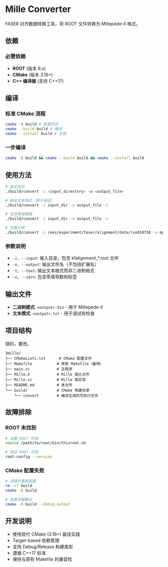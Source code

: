 # Mille Converter

FASER 对齐数据转换工具，将 ROOT 文件转换为 Millepede-II 格式。

## 依赖

### 必需依赖
- **ROOT** (版本 6.x)
- **CMake** (版本 3.16+)
- **C++ 编译器** (支持 C++17)


## 编译

### 标准 CMake 流程
```bash
cmake -B build # 配置项目
cmake --build build # 编译
cmake --install build # 安装
```

### 一步编译
```bash
cmake -B build && cmake --build build && cmake --install build
```

## 使用方法

```bash
# 基本用法
./build/convert -i <input_directory> -o <output_file>

# 输出文本格式（用于调试）
./build/convert -i input_dir -o output_file -t

# 包含零值数据
./build/convert -i input_dir -o output_file -z

# 完整示例
./build/convert -i /eos/experiment/faser/alignment/data/run010738 -o mp2input
```

### 参数说明
- `-i, --input`: 输入目录，包含 kfalignment_*.root 文件
- `-o, --output`: 输出文件名（不包括扩展名）
- `-t, --text`: 输出文本格式而非二进制格式
- `-z, --zero`: 包含零值导数和标签

## 输出文件

- **二进制模式**: `<output>.bin` - 用于 Millepede-II
- **文本模式**: `<output>.txt` - 用于调试和检查

## 项目结构
错的，要改。
```
3mille/
├── CMakeLists.txt      # CMake 配置文件
├── Makefile           # 原有 Makefile（备用）
├── main.cc            # 主程序
├── Mille.h            # Mille 类头文件
├── Mille.cc           # Mille 类实现
├── README.md          # 本文件
└── build/             # CMake 构建目录
    └── convert        # 编译生成的可执行文件
```

## 故障排除

### ROOT 未找到
```bash
# 设置 ROOT 环境
source /path/to/root/bin/thisroot.sh

# 验证 ROOT 可用
root-config --version
```


### CMake 配置失败
```bash
# 清理并重新配置
rm -rf build
cmake -B build

# 查看详细输出
cmake -B build --debug-output
```

## 开发说明

- 使用现代 CMake (3.16+) 最佳实践
- Target-based 依赖管理
- 支持 Debug/Release 构建类型
- 遵循 C++17 标准
- 保持与原有 Makefile 的兼容性
